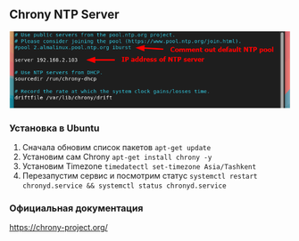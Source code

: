 ## Chrony NTP Server
![Example](images/chrony-ntp.png)



### Установка в Ubuntu
1) Сначала обновим список пакетов  ```apt-get update```
2) Установим сам Chrony ```apt-get install chrony -y```
3) Установим Timezone ```timedatectl set-timezone Asia/Tashkent```
4) Перезапустим сервис и посмотрим статус  ```systemctl restart chronyd.service && systemctl status chronyd.service```
   

### Официальная документация
https://chrony-project.org/
